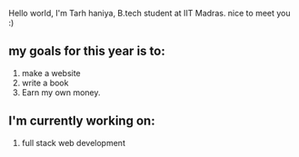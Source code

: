 Hello world, 
I'm Tarh haniya, B.tech student at IIT Madras. nice to meet you :)

## my goals for this year is to:
   1. make a website
   2. write a book
   3. Earn my own money.

## I'm currently working on:
1. full stack web development
   

<!--
**HaniyaTT/HaniyaTT** is a ✨ _special_ ✨ repository because its `README.md` (this file) appears on your GitHub profile.

Here are some ideas to get you started:

- 🔭 I’m currently working on ...
- 🌱 I’m currently learning ...
- 👯 I’m looking to collaborate on ...
- 🤔 I’m looking for help with ...
- 💬 Ask me about ...
- 📫 How to reach me: ...
- 😄 Pronouns: ...
- ⚡ Fun fact: ...
-->
